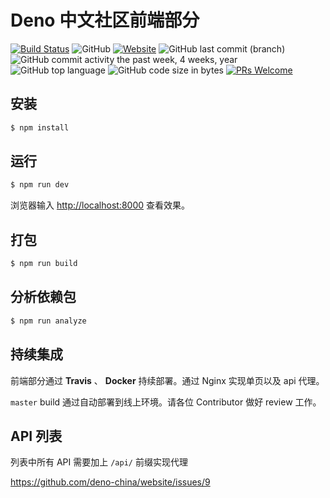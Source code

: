 # Deno 中文社区前端部分

[![Build Status](https://github.com/manyuanrong/beauty/workflows/CI/badge.svg)](https://github.com/deno-china/website-fe/actions)
![GitHub](https://img.shields.io/github/license/deno-china/website-fe.svg)
[![Website](https://img.shields.io/website/https/denocn.org.svg?up_message=startup)](https://denocn.org)
![GitHub last commit (branch)](https://img.shields.io/github/last-commit/deno-china/website-fe/master.svg)
![GitHub commit activity the past week, 4 weeks, year](https://img.shields.io/github/commit-activity/y/deno-china/website-fe.svg)
![GitHub top language](https://img.shields.io/github/languages/top/deno-china/website-fe.svg)
![GitHub code size in bytes](https://img.shields.io/github/languages/code-size/deno-china/website-fe.svg)
[![PRs Welcome](https://img.shields.io/badge/PRs-welcome-brightgreen.svg?style=flat-square)](https://github.com/deno-china/website-fe/pull/new)

## 安装

```bash
$ npm install
```

## 运行

```bash
$ npm run dev
```

浏览器输入 [http://localhost:8000](http://localhost:8000) 查看效果。

## 打包

```bash
$ npm run build
```

## 分析依赖包

```bash
$ npm run analyze
```

## 持续集成

前端部分通过 **Travis** 、 **Docker** 持续部署。通过 Nginx 实现单页以及 api 代理。

`master` build 通过自动部署到线上环境。请各位 Contributor 做好 review 工作。

## API 列表

列表中所有 API 需要加上 `/api/` 前缀实现代理

https://github.com/deno-china/website/issues/9
